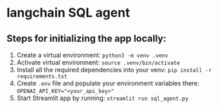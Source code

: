# langchain SQL agent

## Steps for initializing the app locally:
1. Create a virtual environment: `python3 -m venv .venv`
2. Activate virtual environment: `source .venv/bin/activate`
3. Install all the required dependencies into your venv: `pip install -r requirements.txt`
4. Create `.env` file and populate your environment variables there:
	`OPENAI_API_KEY="<your_api_key>"`
5. Start Streamlit app by running: `streamlit run sql_agent.py`